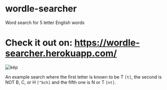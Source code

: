 # wordle-searcher
 Word search for 5 letter English words

# Check it out on: https://wordle-searcher.herokuapp.com/

![kép](https://user-images.githubusercontent.com/6132366/154926839-630a4d61-43dc-4c57-aad1-4ac81acafd0e.png)

An example search where the first letter is known to be T ``[t]``, the second is NOT B, C, or H ``[^bch]`` and the fifth one is N or T `[nt]`.
